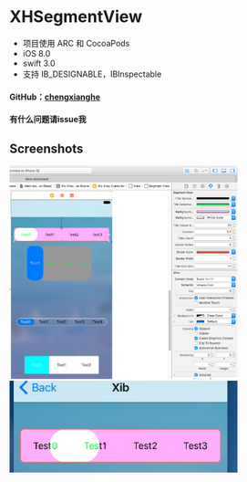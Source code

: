 # XHSegmentView

- 项目使用 ARC 和 CocoaPods 
- iOS 8.0
- swift 3.0
- 支持 IB_DESIGNABLE，IBInspectable


#### GitHub：[chengxianghe](https://github.com/chengxianghe) 

#### 有什么问题请issue我

## Screenshots

<img src="https://github.com/chengxianghe/watch-gif/blob/master/XHSegmentView/WX20170523-113002.png?raw=true" width = "400" alt="预览图"/>

<img src="https://github.com/chengxianghe/watch-gif/blob/master/XHSegmentView/WX20170523-113724.png?raw=true" width = "400" alt="预览图"/>

